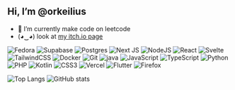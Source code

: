 ## Hi, I’m @orkeilius
- 🌱 I’m currently make code on leetcode
- (◕‿◕) look at [my itch.io page](https://www.a-random-baguette.itch.io)




![Fedora](https://img.shields.io/badge/Fedora-294172?style=for-the-badge&logo=fedora&logoColor=white)
![Supabase](https://img.shields.io/badge/Supabase-3ECF8E?style=for-the-badge&logo=supabase&logoColor=white)
![Postgres](https://img.shields.io/badge/postgres-%23316192.svg?style=for-the-badge&logo=postgresql&logoColor=white)
![Next JS](https://img.shields.io/badge/Next-black?style=for-the-badge&logo=next.js&logoColor=white)
![NodeJS](https://img.shields.io/badge/node.js-6DA55F?style=for-the-badge&logo=node.js&logoColor=white)
![React](https://img.shields.io/badge/react-%2320232a.svg?style=for-the-badge&logo=react&logoColor=%2361DAFB)
![Svelte](https://img.shields.io/badge/svelte-%23f1413d.svg?style=for-the-badge&logo=svelte&logoColor=white)
![TailwindCSS](https://img.shields.io/badge/tailwindcss-%2338B2AC.svg?style=for-the-badge&logo=tailwind-css&logoColor=white)
![Docker](https://img.shields.io/badge/docker-%230db7ed.svg?style=for-the-badge&logo=docker&logoColor=white)
![Git](https://img.shields.io/badge/git-%23F05033.svg?style=for-the-badge&logo=git&logoColor=white)
![java](https://img.shields.io/badge/Java-ED8B00?style=for-the-badge&logo=openjdk&logoColor=white)
![JavaScript](https://img.shields.io/badge/javascript-%23323330.svg?style=for-the-badge&logo=javascript&logoColor=%23F7DF1E)
![TypeScript](https://img.shields.io/badge/typescript-%23007ACC.svg?style=for-the-badge&logo=typescript&logoColor=white)
![Python](https://img.shields.io/badge/python-3670A0?style=for-the-badge&logo=python&logoColor=ffdd54)
![PHP](https://img.shields.io/badge/php-%23777BB4.svg?style=for-the-badge&logo=php&logoColor=white)
![Kotlin](https://img.shields.io/badge/kotlin-%237F52FF.svg?style=for-the-badge&logo=kotlin&logoColor=white)
![CSS3](https://img.shields.io/badge/css3-%231572B6.svg?style=for-the-badge&logo=css3&logoColor=white)
![Vercel](https://img.shields.io/badge/vercel-%23000000.svg?style=for-the-badge&logo=vercel&logoColor=white)
![Flutter](https://img.shields.io/badge/Flutter-%2302569B.svg?style=for-the-badge&logo=Flutter&logoColor=white)
![Firefox](https://img.shields.io/badge/Firefox-FF7139?style=for-the-badge&logo=Firefox-Browser&logoColor=white)


![Top Langs](https://github-readme-stats.vercel.app/api/top-langs/?username=orkeilius&layout=donut&theme=transparent&hide_border=true)
![GitHub stats](https://github-readme-stats.vercel.app/api?username=orkeilius&show_icons=true&theme=transparent&hide_border=true)
<!--![wakatime stat](https://github-readme-stats.vercel.app/api/wakatime/?username=@b3086389-10af-4dfc-a8ea-5893ce3fda92&layout=donut&theme=tokyonight)-->









<!--C'est bon les frères ! Oh ! J'suis pas un mannequin ! C'est pas mon taff frère ! C'est pas une réunion, j'suis pas un manageur beauté. C'est pas je lance le des projet pour que les gens m'observent, ils se disent "putain il est beau" et j'suis agréable à regarder parce que je suis beau ! Non ! C'est pas pour ça ! J'suis pas là pour ça, ma gueule. J'suis un putain de dev! J'suis un nerd ! Tout ce que j'aime, c'est manger des base de données, des clefs USB, les git . Tout ça là, moi j'aime bien frère. vscode, tout ça là, dès que y'a ça en face de les yeux, j'suis content frère ! Un clavier mécanique ! Ta ! Ta ! 200 activité sur github, oui ! J'ai pas de nouveaux habits, mais c'est pas grave j'ai github copilot ! J'suis un putain de dev frère ! Vous voulez pas comprendre !-->
